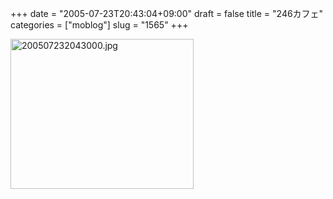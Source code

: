 +++
date = "2005-07-23T20:43:04+09:00"
draft = false
title = "246カフェ"
categories = ["moblog"]
slug = "1565"
+++

<img src="http://ieiriblog.jugem.cc/?image=4210" class="pict" width="293" height="240" alt="200507232043000.jpg" />
&nbsp;
